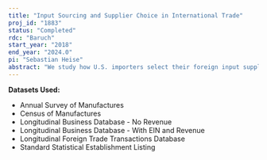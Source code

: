 ```yaml
---
title: "Input Sourcing and Supplier Choice in International Trade"
proj_id: "1883"
status: "Completed"
rdc: "Baruch"
start_year: "2018"
end_year: "2024.0"
pi: "Sebastian Heise"
abstract: "We study how U.S. importers select their foreign input suppliers and, in particular, how this choice is affected by risk. To this end, we use data from the Longitudinal Foreign Trade Transactions Database, the Longitudinal Business Database, the Annual Survey of Manufactures, and the Census of Manufactures. First, we document the distribution of the number of foreign suppliers within narrowly defined products to show that top importers typically source their products from multiple suppliers. Next, we explore whether this pattern of supplier diversification can be linked to different sources of risk, including the uncertainty stemming from the supplier’s location and contractual problems that may lead to hold-up. We plan to build a theoretical model of supplier choice under uncertainty and estimate it with the microdata. We will then study how counterfactual shocks, such as an increase in uncertainty in a source country, can affect aggregate trade flows and the overall volatility of the U.S. economy. "
---
```


**Datasets Used:**

  - Annual Survey of Manufactures 
  - Census of Manufactures 
  - Longitudinal Business Database - No Revenue 
  - Longitudinal Business Database - With EIN and Revenue 
  - Longitudinal Foreign Trade Transactions Database 
  - Standard Statistical Establishment Listing 

